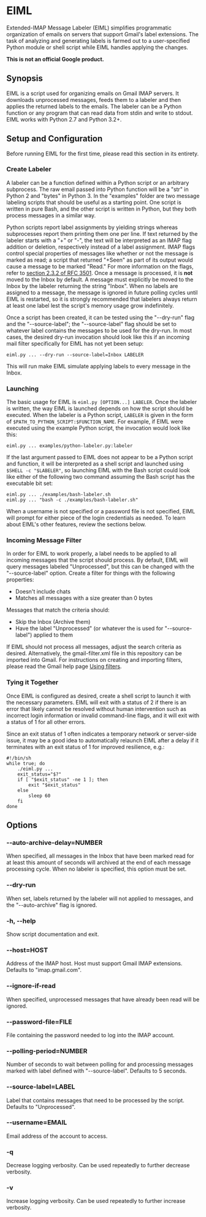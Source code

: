 EIML
======

Extended-IMAP Message Labeler (EIML) simplifies programmatic organization of
emails on servers that support Gmail's label extensions. The task of analyzing
and generating labels is farmed out to a user-specified Python module or shell
script while EIML handles applying the changes.

**This is not an official Google product.**

Synopsis
--------

EIML is a script used for organizing emails on Gmail IMAP servers. It downloads
unprocessed messages, feeds them to a labeler and then applies the returned
labels to the emails. The labeler can be a Python function or any program that
can read data from stdin and write to stdout. EIML works with Python 2.7 and
Python 3.2+.

Setup and Configuration
-----------------------

Before running EIML for the first time, please read this section in its
entirety.

### Create Labeler ###

A labeler can be a function defined within a Python script or an arbitrary
subprocess. The raw email passed into Python function will be a "str" in Python
2 and "bytes" in Python 3. In the "examples" folder are two message labeling
scripts that should be useful as a starting point. One script is written in
pure Bash, and the other script is written in Python, but they both process
messages in a similar way.

Python scripts report label assignments by yielding strings whereas
subprocesses report them printing them one per line. If text returned by the
labeler starts with a "+" or "-", the text will be interpreted as an IMAP flag
addition or deletion, respectively instead of a label assignment. IMAP flags
control special properties of messages like whether or not the message is
marked as read; a script that returned "+Seen" as part of its output would
cause a message to be marked "Read." For more information on the flags, refer
to [section 2.3.2 of RFC 3501][rfc-3501-2.3.2]. Once a message is processed, it
is **not** moved to the Inbox by default. A message must explicitly be moved to
the Inbox by the labeler returning the string "Inbox". When no labels are
assigned to a message, the message is ignored in future polling cycles until
EIML is restarted, so it is strongly recommended that labelers always return at
least one label lest the script's memory usage grow indefinitely.

Once a script has been created, it can be tested using the "--dry-run" flag and
the "--source-label"; the "--source-label" flag should be set to whatever label
contains the messages to be used for the dry-run. In most cases, the desired
dry-run invocation should look like this if an incoming mail filter
specifically for EIML has not yet been setup:

    eiml.py ... --dry-run --source-label=Inbox LABELER

This will run make EIML simulate applying labels to every message in the Inbox.

  [rfc-3501-2.3.2]: https://tools.ietf.org/html/rfc3501#section-2.3.2

### Launching ###

The basic usage for EIML is `eiml.py [OPTION...] LABELER`. Once the labeler is
written, the way EIML is launched depends on how the script should be executed.
When the labeler is a Python script, `LABELER` is given in the form of
`$PATH_TO_PYTHON_SCRIPT:$FUNCTION_NAME`. For example, if EIML were executed
using the example Python script, the invocation would look like this:

    eiml.py ... examples/python-labeler.py:labeler

If the last argument passed to EIML does not appear to be a Python script and
function, it will be interpreted as a shell script and launched using `$SHELL -c
"$LABELER"`, so launching EIML with the Bash script could look like either of
the following two command assuming the Bash script has the executable bit set:

    eiml.py ... ./examples/bash-labeler.sh
    eiml.py ... "bash -c ./examples/bash-labeler.sh"

When a username is not specified or a password file is not specified, EIML
will prompt for either piece of the login credentials as needed. To learn about
EIML's other features, review the sections below.

### Incoming Message Filter ###

In order for EIML to work properly, a label needs to be applied to all
incoming messages that the script should process. By default, EIML will query
messages labeled "Unprocessed", but this can be changed with the
"--source-label" option. Create a filter for things with the following
properties:

- Doesn't include chats
- Matches all messages with a size greater than 0 bytes

Messages that match the criteria should:

- Skip the Inbox (Archive them)
- Have the label "Unprocessed" (or whatever the is used for "--source-label")
  applied to them

If EIML should not process all messages, adjust the search criteria as
desired. Alternatively, the gmail-filter.xml file in this repository can be
imported into Gmail. For instructions on creating and importing filters, please
read the Gmail help page [Using filters][using-filters].

  [using-filters]: https://support.google.com/mail/answer/6579 "Gmail Help: Using filters"

### Tying it Together ###

Once EIML is configured as desired, create a shell script to launch it with the
necessary parameters. EIML will exit with a status of 2 if there is an error
that likely cannot be resolved without human intervention such as incorrect
login information or invalid command-line flags, and it will exit with a status
of 1 for all other errors.

Since an exit status of 1 often indicates a temporary network or server-side
issue, it may be a good idea to automatically relaunch EIML after a delay if it
terminates with an exit status of 1 for improved resilience, e.g.:

    #!/bin/sh
    while true; do
        ./eiml.py ...
        exit_status="$?"
        if [ "$exit_status" -ne 1 ]; then
            exit "$exit_status"
        else
            sleep 60
        fi
    done

Options
-------

### --auto-archive-delay=NUMBER ###

When specified, all messages in the Inbox that have been marked read for at
least this amount of seconds will archived at the end of each message
processing cycle. When no labeler is specified, this option must be set.

### --dry-run  ###

When set, labels returned by the labeler will not applied to messages, and the
"--auto-archive" flag is ignored.

### -h, --help ###

Show script documentation and exit.

### --host=HOST ###

Address of the IMAP host. Host must support Gmail IMAP extensions. Defaults to
"imap.gmail.com".

### --ignore-if-read ###

When specified, unprocessed messages that have already been read will be
ignored.

### --password-file=FILE ###

File containing the password needed to log into the IMAP account.

### --polling-period=NUMBER ###

Number of seconds to wait between polling for and processing messages marked
with label defined with "--source-label". Defaults to 5 seconds.

### --source-label=LABEL ###

Label that contains messages that need to be processed by the script. Defaults
to "Unprocessed".

### --username=EMAIL ###

Email address of the account to access.

### -q ###

Decrease logging verbosity. Can be used repeatedly to further decrease
verbosity.

### -v ###

Increase logging verbosity. Can be used repeatedly to further increase
verbosity.
